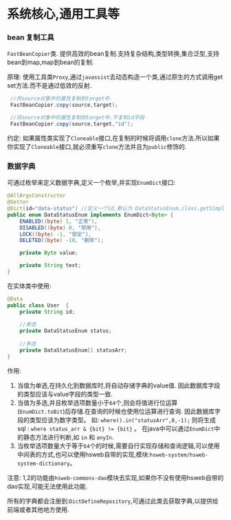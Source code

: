 # 系统核心,通用工具等


### bean 复制工具
`FastBeanCopier`类. 提供高效的bean复制.支持复杂结构,类型转换,集合泛型,支持bean到map,map到bean的复制.

原理: 使用工具类`Proxy`,通过`javassist`去动态构造一个类,通过原生的方式调用get set方法.而不是通过低效的反射.

```java
 //将source对象中的属性复制到target中.
 FastBeanCopier.copy(source,target);

 //将source对象中的属性复制到target中.不复制id字段
 FastBeanCopier.copy(source,target,"id");

```
约定: 如果属性类实现了`Cloneable`接口,在复制的时候将调用`clone`方法.所以如果你实现了`Cloneable`接口,就必须重写`clone`方法并且为`public`修饰的.

### 数据字典

可通过枚举来定义数据字典,定义一个枚举,并实现`EnumDict`接口:
```java
@AllArgsConstructor
@Getter
@Dict(id="data-status") //定义一个id,默认为 DataStatusEnum.class.getSimpleName();
public enum DataStatusEnum implements EnumDict<Byte> {
    ENABLED((byte) 1, "正常"),
    DISABLED((byte) 0, "禁用"),
    LOCK((byte) -1, "锁定"),
    DELETED((byte) -10, "删除");

    private Byte value;

    private String text;
}
```

在实体类中使用:
```java
@Data
public class User  {
    private String id;
    
    //单选
    private DataStatusEnum status;
    
    //多选
    private DataStatusEnum[] statusArr;
}
```

作用: 
1. 当值为单选,在持久化到数据库时,将自动存储字典的value值. 因此数据库字段的类型应该与value字段的类型一致.
2. 当值为多选,并且枚举选项数量小于`64`个,则会将值进行位运算(`EnumDict.toBit`)后存储.在查询的时候也使用位运算进行查询.
因此数据库字段的类型应该为数字类型。
如: `where().in("statusArr",0,-1);` 则将生成sql : `where status_arr & {bit} != {bit}` 。
在java中可以通过`EnumDict`中的静态方法进行判断,如 `in` 和 `anyIn`. 
3. 当枚举选项数量大于等于`64`个的时候,需要自行实现存储和查询逻辑,可以使用中间表的方式,也可以使用hsweb自带的实现,模块:`hsweb-system/hsweb-system-dictionary`。

注意: 1,2的功能由`hsweb-commons-dao`模块去实现,如果你不没有使用hsweb自带的dao实现,可能无法使用此功能.

所有的字典都会注册到:`DictDefineRepository`,可通过此类去获取字典,以提供给前端或者其他地方使用.
